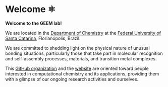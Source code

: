 # Welcome ⚛️

**Welcome to the GEEM lab!**

We are located in the [Department of Chemistry](https://qmc.ufsc.br/) at the [Federal University of Santa Catarina](https://ufsc.br/),
Florianópolis, Brazil.

We are committed to shedding light on the physical nature of unusual bonding situations,
particularly those that take part in molecular recognition and self-assembly processes, materials, and transition metal complexes.

This [GitHub organization](https://github.com/geem-lab)
and the [website](https://github.com/geem-lab/geem-lab.github.io)
are oriented toward people interested in computational chemistry and its applications,
providing them with a glimpse of our ongoing research activities and ourselves.
